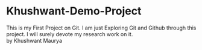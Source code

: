 # Khushwant-Demo-Project
This is my First Project on Git. I am just Exploring Git and Github through this project.
I will surely devote my research work on it.
<br>
by Khushwant Maurya
